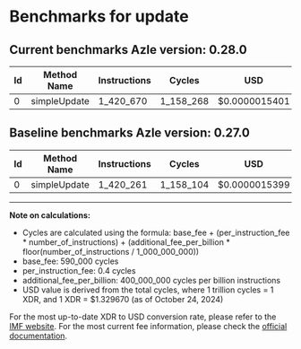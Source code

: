 # Benchmarks for update

## Current benchmarks Azle version: 0.28.0

| Id  | Method Name  | Instructions | Cycles    | USD           | USD/Million Calls | Change                        |
| --- | ------------ | ------------ | --------- | ------------- | ----------------- | ----------------------------- |
| 0   | simpleUpdate | 1_420_670    | 1_158_268 | $0.0000015401 | $1.54             | <font color="red">+409</font> |

## Baseline benchmarks Azle version: 0.27.0

| Id  | Method Name  | Instructions | Cycles    | USD           | USD/Million Calls |
| --- | ------------ | ------------ | --------- | ------------- | ----------------- |
| 0   | simpleUpdate | 1_420_261    | 1_158_104 | $0.0000015399 | $1.53             |

---

**Note on calculations:**

- Cycles are calculated using the formula: base_fee + (per_instruction_fee \* number_of_instructions) + (additional_fee_per_billion \* floor(number_of_instructions / 1_000_000_000))
- base_fee: 590_000 cycles
- per_instruction_fee: 0.4 cycles
- additional_fee_per_billion: 400_000_000 cycles per billion instructions
- USD value is derived from the total cycles, where 1 trillion cycles = 1 XDR, and 1 XDR = $1.329670 (as of October 24, 2024)

For the most up-to-date XDR to USD conversion rate, please refer to the [IMF website](https://www.imf.org/external/np/fin/data/rms_sdrv.aspx).
For the most current fee information, please check the [official documentation](https://internetcomputer.org/docs/current/developer-docs/gas-cost#execution).
